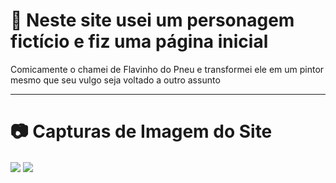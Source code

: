 # 📝 Neste site usei um personagem fictício e fiz uma página inicial

Comicamente o chamei de Flavinho do Pneu e transformei ele em um pintor mesmo que seu vulgo seja voltado a outro assunto

***

# 📷 Capturas de Imagem do Site

<Image align="center" src="https://files.readme.io/278f548a1a708d2ff1a7b1d869036b2aea40e8d187238f10bb25712dcb4e868b-Site_Flavio.PNG" />

<Image align="center" src="https://files.readme.io/98787a7c21f58d9d79d39e2754e0dde4855ce230cc6637f33b4a307eb16846bc-Contato_Flavio.PNG" />

